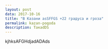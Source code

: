 ```yaml
---
layout: post
data: 2017-10-16
title: "В Казани asSFFGS +22 градуса и гроза"
permalink: kazan-pogoda
description: ТакadDS
---
```

kjhksAFGHdjadADAds
